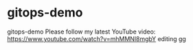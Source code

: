 # gitops-demo
gitops-demo
Please follow my latest YouTube video: https://www.youtube.com/watch?v=mhMMNl8mgbY
editing 
gg
 
